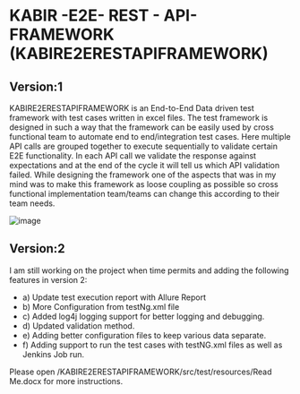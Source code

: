 # KABIR -E2E- REST - API- FRAMEWORK (KABIRE2ERESTAPIFRAMEWORK)

## Version:1

KABIRE2ERESTAPIFRAMEWORK is an End-to-End Data driven test framework with test cases written in excel files. The test framework is designed in such a way that the framework can be easily used by cross functional team to automate end to end/integration test cases. Here multiple API calls are grouped together to execute sequentially to validate certain E2E functionality. In each API call we validate the response against expectations and at the end of the cycle it will tell us which API validation failed. While designing the framework one of the aspects that was in my mind was to make this framework as loose coupling as possible so cross functional implementation team/teams can change this according to their team needs. 

![image](https://github.com/mohammadkabir/KABIRE2ERESTAPIFRAMEWORK/assets/7665227/08d36458-e785-4daa-a93b-1dcf02fc8a25)


## Version:2
I am still working on the project when time permits and adding the following features in version 2:
- a) Update test execution report with Allure Report
- b) More Configuration from testNg.xml file
- c) Added log4j logging support for better logging and debugging.
- d) Updated validation method.
- e) Adding better configuration files to keep various data separate.
- f) Adding support to run the test cases with testNG.xml files as well as Jenkins Job run.



Please open /KABIRE2ERESTAPIFRAMEWORK/src/test/resources/Read Me.docx for more instructions.


